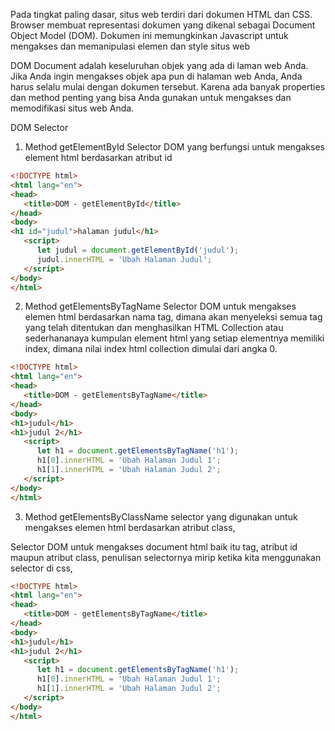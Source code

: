 Pada tingkat paling dasar, situs web terdiri dari dokumen HTML dan CSS. Browser membuat representasi dokumen yang dikenal sebagai Document Object Model (DOM). Dokumen ini memungkinkan Javascript untuk mengakses dan memanipulasi elemen dan style situs web

DOM Document adalah keseluruhan objek yang ada di laman web Anda. Jika Anda ingin mengakses objek apa pun di halaman web Anda, Anda harus selalu mulai dengan dokumen tersebut. Karena ada banyak properties dan method penting yang bisa Anda gunakan untuk mengakses dan memodifikasi situs web Anda.


DOM Selector

1. Method getElementById
Selector DOM yang berfungsi untuk mengakses element html berdasarkan atribut id

```html
<!DOCTYPE html>
<html lang="en">
<head>
   <title>DOM - getElementById</title>
</head>
<body>
<h1 id="judul">halaman judul</h1>
   <script>
      let judul = document.getElementById('judul');
      judul.innerHTML = 'Ubah Halaman Judul';
   </script>
</body>
</html>
```

2. Method getElementsByTagName
Selector DOM untuk mengakses elemen html berdasarkan nama tag, dimana akan menyeleksi semua tag yang telah ditentukan dan menghasilkan HTML Collection atau sederhananaya kumpulan element html yang setiap elementnya memiliki index, dimana nilai index html collection dimulai dari angka 0.

```html
<!DOCTYPE html>
<html lang="en">
<head>
   <title>DOM - getElementsByTagName</title>
</head>
<body>
<h1>judul</h1>
<h1>judul 2</h1>
   <script>
      let h1 = document.getElementsByTagName('h1');
      h1[0].innerHTML = 'Ubah Halaman Judul 1';
      h1[1].innerHTML = 'Ubah Halaman Judul 2';
   </script>
</body>
</html>
```

3. Method getElementsByClassName
selector yang digunakan untuk mengakses elemen html berdasarkan atribut class, 

Selector DOM untuk mengakses document html baik itu tag, atribut id maupun atribut class, penulisan selectornya mirip ketika kita menggunakan selector di css,

```html
<!DOCTYPE html>
<html lang="en">
<head>
   <title>DOM - getElementsByTagName</title>
</head>
<body>
<h1>judul</h1>
<h1>judul 2</h1>
   <script>
      let h1 = document.getElementsByTagName('h1');
      h1[0].innerHTML = 'Ubah Halaman Judul 1';
      h1[1].innerHTML = 'Ubah Halaman Judul 2';
   </script>
</body>
</html>
```

